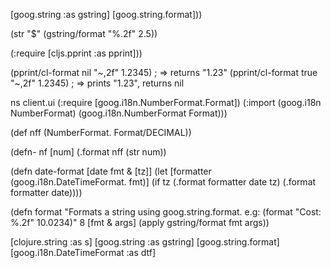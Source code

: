 



[goog.string :as gstring]
    [goog.string.format]))

(str "$" (gstring/format "%.2f" 2.5))

 (:require [cljs.pprint :as pprint]))

(pprint/cl-format nil  "~,2f" 1.2345) ; => returns "1.23"
(pprint/cl-format true "~,2f" 1.2345) ; => prints "1.23", returns nil

ns client.ui
  (:require
   [goog.i18n.NumberFormat.Format])
  (:import
   (goog.i18n NumberFormat)
   (goog.i18n.NumberFormat Format)))

(def nff
  (NumberFormat. Format/DECIMAL))

(defn- nf
  [num]
  (.format nff (str num))




(defn date-format [date fmt & [tz]]
  (let [formatter (goog.i18n.DateTimeFormat. fmt)]
    (if tz
      (.format formatter date tz)
      (.format formatter date))))

(defn format
  "Formats a string using goog.string.format.
   e.g: (format \"Cost: %.2f\" 10.0234)"
8  [fmt & args]
  (apply gstring/format fmt args))

  [clojure.string :as s]
    [goog.string :as gstring]
    [goog.string.format]
    [goog.i18n.DateTimeFormat :as dtf]


